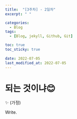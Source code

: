 ```yaml
---
title:  "[3주차] - 2일차"
excerpt: " "

categories:
  - Blog
tags:
  - [Blog, jekyll, Github, Git]

toc: true
toc_sticky: true
 
date: 2022-07-05
last_modified_at: 2022-07-05
---
```


# 되는 것이냐😊

✨ (가정)

Write.

